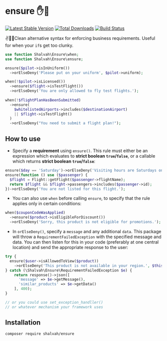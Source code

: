 # ensure ✋🛑

[![Latest Stable Version](https://poser.pugx.org/shalvah/ensure/v/stable)](https://packagist.org/packages/shalvah/ensure)
[![Total Downloads](https://poser.pugx.org/shalvah/ensure/downloads)](https://packagist.org/packages/shalvah/ensure)
[![Build Status](https://travis-ci.com/shalvah/ensure.svg?branch=master)](https://travis-ci.com/shalvah/ensure)

✌🤩🤩Clean alternative syntax for enforcing business requirements. Useful for when your `if`s get too clunky.

```php
use function Shalvah\Ensure\when;
use function Shalvah\Ensure\ensure;

ensure($pilot->isInUniform())
  ->orElseDeny('Please put on your uniform', $pilot->uniform);

when(!$pilot->isLicensed())
  ->ensure($flight->isTestFlight())
  ->orElseDeny('You are only allowed to fly test flights.');
   
when(!$flightPlanHasBeenSubmitted)
  ->ensure(
    $whitelistedAirports->includes($destinationAirport)
    || $flight->isTestFlight()
  )
  ->orElseDeny("You need to submit a flight plan!");
```

## How to use
- Specify a **requirement** using `ensure()`. This rule must either be an expression which evaluates to **strict boolean `true`/`false`**, or a callable which returns **strict boolean `true`/`false`**:

```php
ensure($day == 'Saturday')->orElseDeny('Visiting hours are Saturdays only.');
ensure(function () use ($passenger) {
  $flight = Flight::getFlight($passenger->flightName);
  return $flight && $flight->passengers->includes($passenger->id);
})->orElseDeny('You are not listed for this flight.');
```

- You can also use `when` before calling `ensure`, to specify that the rule applies only in certain conditions:

```php
when($couponCodeWasApplied)
  ->ensure($product->isEligibleForDiscount())
  ->orElseDeny('Sorry, this product is not eligible for promotions.');
```

- In `orElseDeny()`, specify a `message` and any additional `data`. This package will throw a `RequirementFailedException` with the specified message and data. You can then listen for this in your code (preferably at one central location) and send the appropriate response to the user:

```php
try {
  ensure($user->isAllowedToView($product))
    ->orElseDeny('This product is not available in your region.', $this->suggestSimilarProducts($product, $user));
} catch (\Shalvah\Ensure\RequirementFailedException $e) {
    return response()->json([
      'message' => $e->getMessage(),
      'similar_products' => $e->getData()
    ], 400);
}

// or you could use set_exception_handller()
// or whatever mechanism your framework uses
```

## Installation

```bash
composer require shalvah/ensure
```
